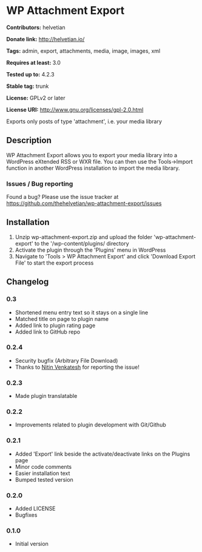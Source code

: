 # WP Attachment Export #
**Contributors:** helvetian
  
**Donate link:** http://helvetian.io/
  
**Tags:** admin, export, attachments, media, image, images, xml
  
**Requires at least:** 3.0
  
**Tested up to:** 4.2.3
  
**Stable tag:** trunk
  
**License:** GPLv2 or later
  
**License URI:** http://www.gnu.org/licenses/gpl-2.0.html
  

Exports only posts of type 'attachment', i.e. your media library

## Description ##

WP Attachment Export allows you to export your media library into a WordPress eXtended RSS or WXR file. You can then use the Tools->Import function in another WordPress installation to import the media library.

### Issues / Bug reporting ###

Found a bug? Please use the issue tracker at <https://github.com/thehelvetian/wp-attachment-export/issues>

## Installation ##

1. Unzip wp-attachment-export.zip and upload the folder 'wp-attachment-export' to the '/wp-content/plugins/ directory
2. Activate the plugin through the 'Plugins' menu in WordPress
3. Navigate to 'Tools > WP Attachment Export' and click 'Download Export File' to start the export process

## Changelog ##

### 0.3 ###
* Shortened menu entry text so it stays on a single line
* Matched title on page to plugin name
* Added link to plugin rating page
* Added link to GitHub repo

### 0.2.4 ###
* Security bugfix (Arbitrary File Download)
* Thanks to [Nitin Venkatesh](http://nitstorm.github.io) for reporting the issue!

### 0.2.3 ###
* Made plugin translatable

### 0.2.2 ###
* Improvements related to plugin development with Git/Github

### 0.2.1 ###
* Added 'Export' link beside the activate/deactivate links on the Plugins page
* Minor code comments
* Easier installation text
* Bumped tested version

### 0.2.0 ###
* Added LICENSE
* Bugfixes

### 0.1.0 ###
* Initial version